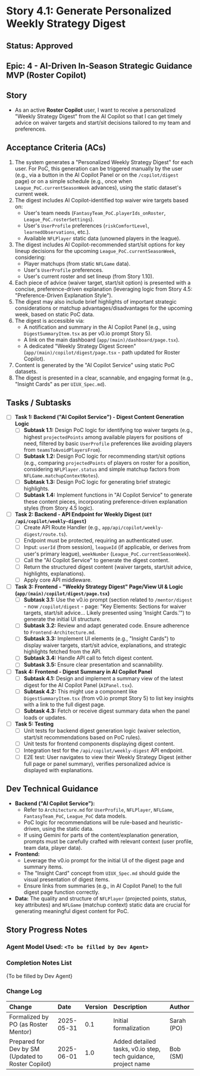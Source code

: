 # Story 4.1: Generate Personalized Weekly Strategy Digest

## Status: Approved

## Epic: 4 - AI-Driven In-Season Strategic Guidance MVP (Roster Copilot)

## Story

- As an active **Roster Copilot** user, I want to receive a personalized "Weekly Strategy Digest" from the AI Copilot so that I can get timely advice on waiver targets and start/sit decisions tailored to my team and preferences.

## Acceptance Criteria (ACs)

1.  The system generates a "Personalized Weekly Strategy Digest" for each user. For PoC, this generation can be triggered manually by the user (e.g., via a button in the AI Copilot Panel or on the `/copilot/digest` page) or on a simple schedule (e.g., once when `League_PoC.currentSeasonWeek` advances), using the static dataset's current week.
2.  The digest includes AI Copilot-identified top waiver wire targets based on:
    * User's team needs (`FantasyTeam_PoC.playerIds_onRoster`, `League_PoC.rosterSettings`).
    * User's `UserProfile` preferences (`riskComfortLevel`, `learnedObservations`, etc.).
    * Available `NFLPlayer` static data (unowned players in the league).
3.  The digest includes AI Copilot-recommended start/sit options for key lineup decisions for the upcoming `League_PoC.currentSeasonWeek`, considering:
    * Player matchups (from static `NFLGame` data).
    * User's `UserProfile` preferences.
    * User's current roster and set lineup (from Story 1.10).
4.  Each piece of advice (waiver target, start/sit option) is presented with a concise, preference-driven explanation (leveraging logic from Story 4.5: "Preference-Driven Explanation Style").
5.  The digest may also include brief highlights of important strategic considerations or matchup advantages/disadvantages for the upcoming week, based on static PoC data.
6.  The digest is accessible via:
    * A notification and summary in the AI Copilot Panel (e.g., using `DigestSummaryItem.tsx` as per v0.io prompt Story 5).
    * A link on the main dashboard (`app/(main)/dashboard/page.tsx`).
    * A dedicated "Weekly Strategy Digest Screen" (`app/(main)/copilot/digest/page.tsx` - path updated for Roster Copilot).
7.  Content is generated by the "AI Copilot Service" using static PoC datasets.
8.  The digest is presented in a clear, scannable, and engaging format (e.g., "Insight Cards" as per `UIUX_Spec.md`).

## Tasks / Subtasks

- [ ] **Task 1: Backend ("AI Copilot Service") - Digest Content Generation Logic**
    - [ ] **Subtask 1.1:** Design PoC logic for identifying top waiver targets (e.g., highest `projectedPoints` among available players for positions of need, filtered by basic `UserProfile` preferences like avoiding players from `teamsToAvoidPlayersFrom`).
    - [ ] **Subtask 1.2:** Design PoC logic for recommending start/sit options (e.g., comparing `projectedPoints` of players on roster for a position, considering `NFLPlayer.status` and simple matchup factors from `NFLGame.matchupContextNotes`).
    - [ ] **Subtask 1.3:** Design PoC logic for generating brief strategic highlights.
    - [ ] **Subtask 1.4:** Implement functions in "AI Copilot Service" to generate these content pieces, incorporating preference-driven explanation styles (from Story 4.5 logic).
- [ ] **Task 2: Backend - API Endpoint for Weekly Digest (`GET /api/copilot/weekly-digest`)**
    - [ ] Create API Route Handler (e.g., `app/api/copilot/weekly-digest/route.ts`).
    - [ ] Endpoint must be protected, requiring an authenticated user.
    - [ ] Input: `userId` (from session), `leagueId` (if applicable, or derives from user's primary league), `weekNumber` (`League_PoC.currentSeasonWeek`).
    - [ ] Call the "AI Copilot Service" to generate the digest content.
    - [ ] Return the structured digest content (waiver targets, start/sit advice, highlights, explanations).
    - [ ] Apply core API middleware.
- [ ] **Task 3: Frontend - "Weekly Strategy Digest" Page/View UI & Logic (`app/(main)/copilot/digest/page.tsx`)**
    - [ ] **Subtask 3.1:** Use the v0.io prompt (section related to `/mentor/digest` - now `/copilot/digest` - page: "Key Elements: Sections for waiver targets, start/sit advice... Likely presented using 'Insight Cards.'") to generate the initial UI structure.
    - [ ] **Subtask 3.2:** Review and adapt generated code. Ensure adherence to `Frontend-Architecture.md`.
    - [ ] **Subtask 3.3:** Implement UI elements (e.g., "Insight Cards") to display waiver targets, start/sit advice, explanations, and strategic highlights fetched from the API.
    - [ ] **Subtask 3.4:** Handle API call to fetch digest content.
    - [ ] **Subtask 3.5:** Ensure clear presentation and scannability.
- [ ] **Task 4: Frontend - Digest Summary in AI Copilot Panel**
    - [ ] **Subtask 4.1:** Design and implement a summary view of the latest digest for the AI Copilot Panel (`AIPanel.tsx`).
    - [ ] **Subtask 4.2:** This might use a component like `DigestSummaryItem.tsx` (from v0.io prompt Story 5) to list key insights with a link to the full digest page.
    - [ ] **Subtask 4.3:** Fetch or receive digest summary data when the panel loads or updates.
- [ ] **Task 5: Testing**
    - [ ] Unit tests for backend digest generation logic (waiver selection, start/sit recommendations based on PoC rules).
    - [ ] Unit tests for frontend components displaying digest content.
    - [ ] Integration test for the `/api/copilot/weekly-digest` API endpoint.
    - [ ] E2E test: User navigates to view their Weekly Strategy Digest (either full page or panel summary), verifies personalized advice is displayed with explanations.

## Dev Technical Guidance

- **Backend ("AI Copilot Service"):**
    - Refer to `Architecture.md` for `UserProfile`, `NFLPlayer`, `NFLGame`, `FantasyTeam_PoC`, `League_PoC` data models.
    - PoC logic for recommendations will be rule-based and heuristic-driven, using the static data.
    - If using Gemini for parts of the content/explanation generation, prompts must be carefully crafted with relevant context (user profile, team data, player data).
- **Frontend:**
    - Leverage the v0.io prompt for the initial UI of the digest page and summary items.
    - The "Insight Card" concept from `UIUX_Spec.md` should guide the visual presentation of digest items.
    - Ensure links from summaries (e.g., in AI Copilot Panel) to the full digest page function correctly.
- **Data:** The quality and structure of `NFLPlayer` (projected points, status, key attributes) and `NFLGame` (matchup context) static data are crucial for generating meaningful digest content for PoC.

## Story Progress Notes

### Agent Model Used: `<To be filled by Dev Agent>`

### Completion Notes List

{To be filled by Dev Agent}

### Change Log

| Change                                    | Date       | Version | Description                                                    | Author     |
| :---------------------------------------- | :--------- | :------ | :------------------------------------------------------------- | :--------- |
| Formalized by PO (as Roster Mentor)       | 2025-05-31 | 0.1     | Initial formalization                                          | Sarah (PO) |
| Prepared for Dev by SM (Updated to Roster Copilot) | 2025-06-01 | 1.0     | Added detailed tasks, v0.io step, tech guidance, project name | Bob (SM)   |